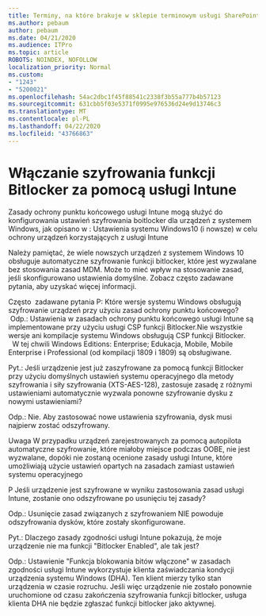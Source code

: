```yaml
---
title: Terminy, na które brakuje w sklepie terminowym usługi SharePoint Online
ms.author: pebaum
author: pebaum
ms.date: 04/21/2020
ms.audience: ITPro
ms.topic: article
ROBOTS: NOINDEX, NOFOLLOW
localization_priority: Normal
ms.custom:
- "1243"
- "5200021"
ms.openlocfilehash: 54ac2dbc1f45f88541c2338f3b55a777b4b57123
ms.sourcegitcommit: 631cbb5f03e5371f0995e976536d24e9d13746c3
ms.translationtype: MT
ms.contentlocale: pl-PL
ms.lasthandoff: 04/22/2020
ms.locfileid: "43766863"
---
```

# <a name="enabling-bitlocker-encryption-with-intune"></a>Włączanie szyfrowania funkcji Bitlocker za pomocą usługi Intune

Zasady ochrony punktu końcowego usługi Intune mogą służyć do konfigurowania ustawień szyfrowania boitlocker dla urządzeń z systemem Windows, jak opisano w : Ustawienia systemu Windows10 (i nowsze) w celu ochrony urządzeń korzystających z usługi Intune

Należy pamiętać, że wiele nowszych urządzeń z systemem Windows 10 obsługuje automatyczne szyfrowanie funkcji bitlocker, które jest wyzwalane bez stosowania zasad MDM. Może to mieć wpływ na stosowanie zasad, jeśli skonfigurowano ustawienia domyślne. Zobacz często zadawane pytania, aby uzyskać więcej informacji.


Często  zadawane pytania P: Które wersje systemu Windows obsługują szyfrowanie urządzeń przy użyciu zasad ochrony punktu końcowego?
 Odp.: Ustawienia w zasadach ochrony punktu końcowego usługi Intune są implementowane przy użyciu usługi CSP funkcji Bitlocker.Nie wszystkie wersje ani kompilacje systemu Windows obsługują CSP funkcji Bitlocker. 
      W tej chwili Windows Editions: Enterprise; Edukacja, Mobile, Mobile Enterprise i Professional (od kompilacji 1809 i 1809) są obsługiwane.




Pyt.: Jeśli urządzenie jest już zaszyfrowane za pomocą funkcji Bitlocker przy użyciu domyślnych ustawień systemu operacyjnego dla metody szyfrowania i siły szyfrowania (XTS-AES-128), zastosuje zasadę z różnymi ustawieniami automatycznie wyzwala ponowne szyfrowanie dysku z nowymi ustawieniami?

Odp.: Nie. Aby zastosować nowe ustawienia szyfrowania, dysk musi najpierw zostać odszyfrowany.

Uwaga W przypadku urządzeń zarejestrowanych za pomocą autopilota automatyczne szyfrowanie, które miałoby miejsce podczas OOBE, nie jest wyzwalane, dopóki nie zostaną ocenione zasady usługi Intune, które umożliwiają użycie ustawień opartych na zasadach zamiast ustawień systemu operacyjnego




P Jeśli urządzenie jest szyfrowane w wyniku zastosowania zasad usługi Intune, zostanie ono odszyfrowane po usunięciu tej zasady?

Odp.: Usunięcie zasad związanych z szyfrowaniem NIE powoduje odszyfrowania dysków, które zostały skonfigurowane.




Pyt.: Dlaczego zasady zgodności usługi Intune pokazują, że moje urządzenie nie ma funkcji "Bitlocker Enabled", ale tak jest?

Odp.: Ustawienie "Funkcja blokowania bitów włączone" w zasadach zgodności usługi Intune wykorzystuje klienta zaświadczania kondycji urządzenia systemu Windows (DHA). Ten klient mierzy tylko stan urządzenia w czasie rozruchu. Jeśli więc urządzenie nie zostało ponownie uruchomione od czasu zakończenia szyfrowania funkcji bitlocker, usługa klienta DHA nie będzie zgłaszać funkcji bitlocker jako aktywnej.